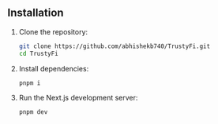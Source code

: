 ## Installation

1. Clone the repository:
   ```bash
   git clone https://github.com/abhishekb740/TrustyFi.git
   cd TrustyFi
   ```
2. Install dependencies:
   ```bash
   pnpm i
   ```

3. Run the Next.js development server:
   ```bash
   pnpm dev
   ```
